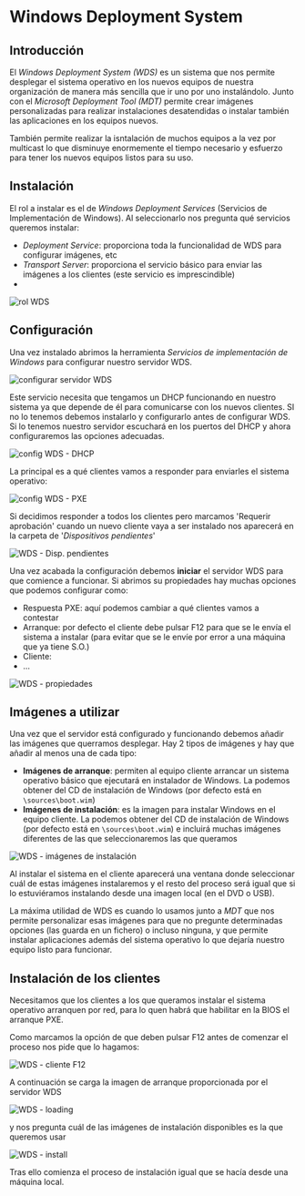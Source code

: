 # Windows Deployment System

## Introducción
El _Windows Deployment System (WDS)_ es un sistema que nos permite desplegar el sistema operativo en los nuevos equipos de nuestra organización de manera más sencilla que ir uno por uno instalándolo. Junto con el _Microsoft Deployment Tool (MDT)_ permite crear imágenes personalizadas para realizar instalaciones desatendidas o instalar también las aplicaciones en los equipos nuevos.

También permite realizar la isntalación de muchos equipos a la vez por multicast lo que disminuye enormemente el tiempo necesario y esfuerzo para tener los nuevos equipos listos para su uso.

## Instalación
El rol a instalar es el de _Windows Deployment Services_ (Servicios de Implementación de Windows). Al seleccionarlo nos pregunta qué servicios queremos instalar:
- _Deployment Service_: proporciona toda la funcionalidad de WDS para configurar imágenes, etc
- _Transport Server_: proporciona el servicio básico para enviar las imágenes a los clientes (este servicio es imprescindible)
- 
![rol WDS](media/wds-01-selecServicios.png)

## Configuración
Una vez instalado abrimos la herramienta _Servicios de implementación de Windows_ para configurar nuestro servidor WDS.

![configurar servidor WDS](media/wds-03-configSrv.png)

Este servicio necesita que tengamos un DHCP funcionando en nuestro sistema ya que depende de él para comunicarse con los nuevos clientes. SI no lo tenemos debemos instalarlo y configurarlo antes de configurar WDS. Si lo tenemos nuestro servidor escuchará en los puertos del DHCP y ahora configuraremos las opciones adecuadas.

![config WDS - DHCP](media/wds-04-dhcp.png)

La principal es a qué clientes vamos a responder para enviarles el sistema operativo:

![config WDS - PXE](media/wds-05-pxe.png)

Si decidimos responder a todos los clientes pero marcamos 'Requerir aprobación' cuando un nuevo cliente vaya a ser instalado nos aparecerá en la carpeta de '_Dispositivos pendientes_'

![WDS - Disp. pendientes](media/wds-06-pxe-dispPendientes.png)

Una vez acabada la configuración debemos **iniciar** el servidor WDS para que comience a funcionar. Si abrimos su propiedades hay muchas opciones que podemos configurar como:
- Respuesta PXE: aquí podemos cambiar a qué clientes vamos a contestar
- Arranque: por defecto el cliente debe pulsar F12 para que se le envía el sistema a instalar (para evitar que se le envíe por error a una máquina que ya tiene S.O.)
- Cliente: 
- ...

![WDS - propiedades](media/wds-07-propiedades.png)

## Imágenes a utilizar
Una vez que el servidor está configurado y funcionando debemos añadir las imágenes que querramos desplegar. Hay 2 tipos de imágenes y hay que añadir al menos una de cada tipo:
- **Imágenes de arranque**: permiten al equipo cliente arrancar un sistema operativo básico que ejecutará en instalador de Windows. La podemos obtener del CD de instalación de Windows (por defecto está en `\sources\boot.wim`)
- **Imágenes de instalación**: es la imagen para instalar Windows en el equipo cliente. La podemos obtener del CD de instalación de Windows (por defecto está en `\sources\boot.wim`) e incluirá muchas imágenes diferentes de las que seleccionaremos las que queramos

![WDS - imágenes de instalación](media/wds-08-installImage.png)

Al instalar el sistema en el cliente aparecerá una ventana donde seleccionar cuál de estas imágenes instalaremos y el resto del proceso será igual que si lo estuviéramos instalando desde una imagen local (en el DVD o USB).

La máxima utilidad de WDS es cuando lo usamos junto a _MDT_ que nos permite personalizar esas imágenes para que no pregunte determinadas opciones (las guarda en un fichero) o incluso ninguna, y que permite instalar aplicaciones además del sistema operativo lo que dejaría nuestro equipo listo para funcionar.

## Instalación de los clientes
Necesitamos que los clientes a los que queramos instalar el sistema operativo arranquen por red, para lo quen habrá que habilitar en la BIOS el arranque PXE.

Como marcamos la opción de que deben pulsar F12 antes de comenzar el proceso nos pide que lo hagamos:

![WDS - cliente F12](media/wds-10-arranqueCliente.png)

A continuación se carga la imagen de arranque proporcionada por el servidor WDS

![WDS - loading](media/wds-11-loading.png)

y nos pregunta cuál de las imágenes de instalación disponibles es la que queremos usar

![WDS - install](media/wds-08-installImage.png)

Tras ello comienza el proceso de instalación igual que se hacía desde una máquina local.


